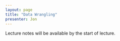 ```yaml
---
layout: page
title: "Data Wrangling"
presenter: Jon
---
```


Lecture notes will be available by the start of lecture.
